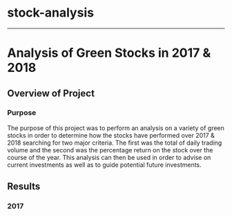 # stock-analysis
---
# Analysis of Green Stocks in 2017 & 2018
## Overview of Project
### Purpose
The purpose of this project was to perform an analysis on a variety of green stocks in order to determine how the stocks have performed over 2017 & 2018 searching for two major criteria.  The first was the total of daily trading volume and the second was the percentage return on the stock over the course of the year.  This analysis can then be used in order to advise on current investments as well as to guide potential future investments.
## Results
### 2017
